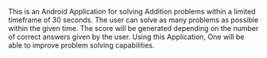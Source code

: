 This is an Android Application for solving Addition problems within a limited timeframe of 30 seconds. The user can solve as many problems as possible within the given time.
The score will be generated depending on the number of correct answers given by the user.
Using this Application, One will be able to improve problem solving capabilities.
